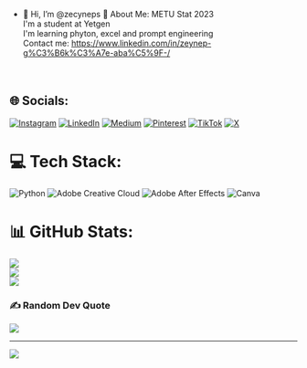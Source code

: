 - 👋 Hi, I’m @zecyneps
 💫 About Me:
METU Stat 2023<br>I'm a student at Yetgen<br>I'm learning phyton, excel and prompt engineering<br>Contact me: https://www.linkedin.com/in/zeynep-g%C3%B6k%C3%A7e-aba%C5%9F-/<br><br><br>


## 🌐 Socials:
[![Instagram](https://img.shields.io/badge/Instagram-%23E4405F.svg?logo=Instagram&logoColor=white)](https://instagram.com/zcyneps) [![LinkedIn](https://img.shields.io/badge/LinkedIn-%230077B5.svg?logo=linkedin&logoColor=white)](https://linkedin.com/in/https://www.linkedin.com/in/zeynep-g%C3%B6k%C3%A7e-aba%C5%9F-/) [![Medium](https://img.shields.io/badge/Medium-12100E?logo=medium&logoColor=white)](https://medium.com/@https://medium.com/@zeynepgokceabass) [![Pinterest](https://img.shields.io/badge/Pinterest-%23E60023.svg?logo=Pinterest&logoColor=white)](https://pinterest.com/zcyneps) [![TikTok](https://img.shields.io/badge/TikTok-%23000000.svg?logo=TikTok&logoColor=white)](https://tiktok.com/@zcyneps) [![X](https://img.shields.io/badge/X-black.svg?logo=X&logoColor=white)](https://x.com/https://x.com/zgokceabas) 

# 💻 Tech Stack:
![Python](https://img.shields.io/badge/python-3670A0?style=for-the-badge&logo=python&logoColor=ffdd54) ![Adobe Creative Cloud](https://img.shields.io/badge/Adobe%20Creative%20Cloud-DA1F26.svg?style=for-the-badge&logo=Adobe%20Creative%20Cloud&logoColor=white) ![Adobe After Effects](https://img.shields.io/badge/Adobe%20After%20Effects-9999FF.svg?style=for-the-badge&logo=Adobe%20After%20Effects&logoColor=white) ![Canva](https://img.shields.io/badge/Canva-%2300C4CC.svg?style=for-the-badge&logo=Canva&logoColor=white)
# 📊 GitHub Stats:
![](https://github-readme-stats.vercel.app/api?username=zecyneps&theme=dark&hide_border=false&include_all_commits=false&count_private=false)<br/>
![](https://github-readme-streak-stats.herokuapp.com/?user=zecyneps&theme=dark&hide_border=false)<br/>
![](https://github-readme-stats.vercel.app/api/top-langs/?username=zecyneps&theme=dark&hide_border=false&include_all_commits=false&count_private=false&layout=compact)

### ✍️ Random Dev Quote
![](https://quotes-github-readme.vercel.app/api?type=horizontal&theme=tokyonight)

---
[![](https://visitcount.itsvg.in/api?id=zecyneps&icon=0&color=10)](https://visitcount.itsvg.in)

<!-- Proudly created with GPRM ( https://gprm.itsvg.in ) -->

<!---
zecyneps/zecyneps is a ✨ special ✨ repository because its `README.md` (this file) appears on your GitHub profile.
You can click the Preview link to take a look at your changes.
--->

